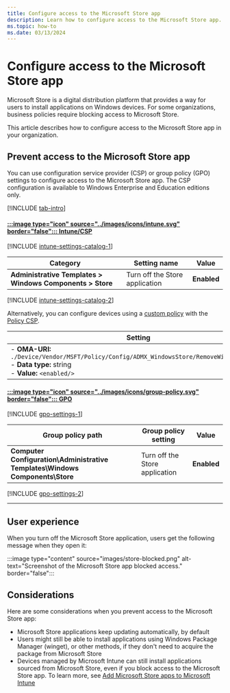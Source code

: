 ```yaml
---
title: Configure access to the Microsoft Store app
description: Learn how to configure access to the Microsoft Store app.
ms.topic: how-to
ms.date: 03/13/2024
---
```


# Configure access to the Microsoft Store app

Microsoft Store is a digital distribution platform that provides a way for users to install applications on Windows devices. For some organizations, business policies require blocking access to Microsoft Store.

This article describes how to configure access to the Microsoft Store app in your organization.

## Prevent access to the Microsoft Store app

You can use configuration service provider (CSP) or group policy (GPO) settings to configure access to the Microsoft Store app. The CSP configuration is available to Windows Enterprise and Education editions only.

[!INCLUDE [tab-intro](../../../includes/configure/tab-intro.md)]

#### [:::image type="icon" source="../images/icons/intune.svg" border="false"::: **Intune/CSP**](#tab/intune)

[!INCLUDE [intune-settings-catalog-1](../../../includes/configure/intune-settings-catalog-1.md)]

| Category | Setting name | Value |
|--|--|--|
| **Administrative Templates > Windows Components > Store** | Turn off the Store application| **Enabled**|

[!INCLUDE [intune-settings-catalog-2](../../../includes/configure/intune-settings-catalog-2.md)]

Alternatively, you can configure devices using a [custom policy][INT-1] with the [Policy CSP][CSP-1].

| Setting |
|--|
|- **OMA-URI:** `./Device/Vendor/MSFT/Policy/Config/ADMX_WindowsStore/RemoveWindowsStore_2`<br>- **Data type:** string<br>- **Value:** `<enabled/>`|

#### [:::image type="icon" source="../images/icons/group-policy.svg" border="false"::: **GPO**](#tab/gpo)

[!INCLUDE [gpo-settings-1](../../../includes/configure/gpo-settings-1.md)]

| Group policy path | Group policy setting | Value |
| - | - | - |
| **Computer Configuration\Administrative Templates\Windows Components\Store** | Turn off the Store application| **Enabled**|

[!INCLUDE [gpo-settings-2](../../../includes/configure/gpo-settings-2.md)]

---

## User experience

When you turn off the Microsoft Store application, users get the following message when they open it:

:::image type="content" source="images/store-blocked.png" alt-text="Screenshot of the Microsoft Store app blocked access." border="false":::

## Considerations

Here are some considerations when you prevent access to the Microsoft Store app:

- Microsoft Store applications keep updating automatically, by default
- Users might still be able to install applications using Windows Package Manager (winget), or other methods, if they don't need to acquire the package from Microsoft Store
- Devices managed by Microsoft Intune can still install applications sourced from Microsoft Store, even if you block access to the Microsoft Store app. To learn more, see [Add Microsoft Store apps to Microsoft Intune][INT-2]

<!--links-->

[CSP-1]: /windows/client-management/mdm/policy-csp-admx-windowsstore
[INT-1]: /mem/intune/configuration/settings-catalog
[INT-2]: /mem/intune/apps/store-apps-microsoft
